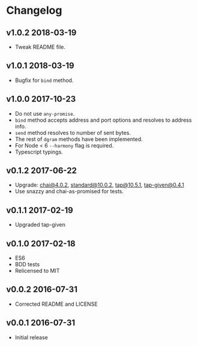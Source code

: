 # Changelog

## v1.0.2 2018-03-19

* Tweak README file.

## v1.0.1 2018-03-19

* Bugfix for `bind` method.

## v1.0.0 2017-10-23

* Do not use `any-promise`.
* `bind` method accepts address and port options and resolves to address info.
* `send` method resolves to number of sent bytes.
* The rest of `dgram` methods have been implemented.
* For Node < 6 `--harmony` flag is required.
* Typescript typings.

## v0.1.2 2017-06-22

* Upgrade: chai@4.0.2, standard@10.0.2, tap@10.5.1, tap-given@0.4.1
* Use snazzy and chai-as-promised for tests.

## v0.1.1 2017-02-19

* Upgraded tap-given

## v0.1.0 2017-02-18

* ES6
* BDD tests
* Relicensed to MIT

## v0.0.2 2016-07-31

* Corrected README and LICENSE

## v0.0.1 2016-07-31

* Initial release
